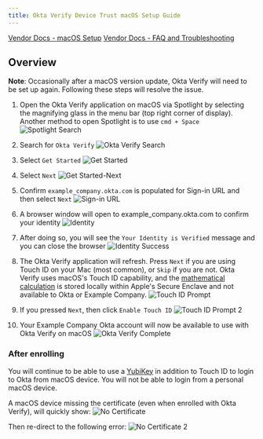 ```yaml
---
title: Okta Verify Device Trust macOS Setup Guide
---
```


<!-- FIXME -->

[Vendor Docs - macOS Setup](https://help.okta.com/eu/en-us/content/topics/end-user/ov-setup-macos.htm)
[Vendor Docs - FAQ and Troubleshooting](https://help.okta.com/eu/en-us/content/topics/end-user/ov-trbl-macos.htm)

## Overview

**Note**: Occasionally after a macOS version update, Okta Verify will need to be set up again. Following these steps will resolve the issue. 

1. Open the Okta Verify application on macOS via Spotlight by selecting the magnifying glass in the menu bar (top right corner of display). Another method to open Spotlight is to use `cmd + Space`
![Spotlight Search](/handbook/business-technology/okta/images/spotlight.png)

1. Search for `Okta Verify`
![Okta Verify Search](/handbook/business-technology/okta/images/okta-verify-search.png)

1. Select `Get Started`
![Get Started](/handbook/business-technology/okta/images/get-started.png)

1. Select `Next`
![Get Started-Next](/handbook/business-technology/okta/images/get-started-2.png)

1. Confirm `example_company.okta.com` is populated for Sign-in URL and then select `Next`
![Sign-in URL](/handbook/business-technology/okta/images/signin-url.jpg)

1. A browser window will open to example_company.okta.com to confirm your identity
![Identity](/handbook/business-technology/okta/images/identity.png)

1. After doing so, you will see the `Your Identity is Verified` message and you can close the browser
![Identity Success](/handbook/business-technology/okta/images/identity-success.png)

1. The Okta Verify application will refresh. Press `Next` if you are using Touch ID on your Mac (most common), or `Skip` if you are not. Okta Verify uses macOS's Touch ID capability, and the [mathematical calculation](https://support.apple.com/en-us/HT204587) is stored locally within Apple's Secure Enclave and not available to Okta or Example Company.
![Touch ID Prompt](/handbook/business-technology/okta/images/touch-id-or-skip.png)

1. If you pressed `Next`, then click `Enable Touch ID`
![Touch ID Prompt 2](/handbook/business-technology/okta/images/touch-id-prompt-2.png)

1. Your Example Company Okta account will now be available to use with Okta Verify on macOS
![Okta Verify Complete](/handbook/business-technology/okta/images/okta-verify-complete.png)

### After enrolling

You will continue to be able to use a [YubiKey](/handbook/it/guides/yubikey/) in addition to Touch ID to login to Okta from macOS device. You will not be able to login from a personal macOS device.

A macOS device missing the certificate (even when enrolled with Okta Verify), will quickly show:
![No Certificate](/handbook/business-technology/okta/images/no-certificate.png)

Then re-direct to the following error:
![No Certificate 2](/handbook/business-technology/okta/images/no-certificate-2.png)
